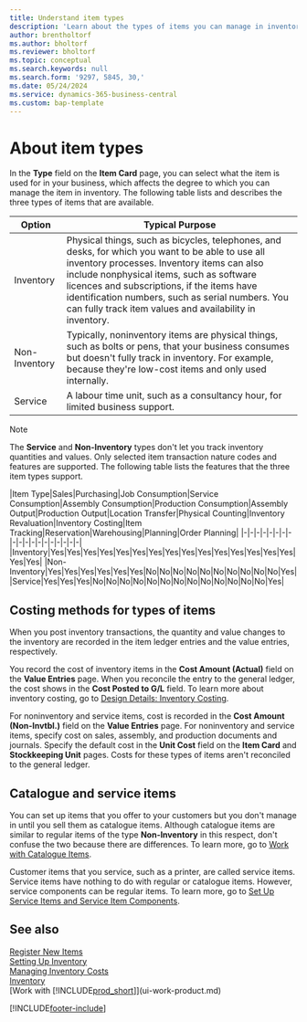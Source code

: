 ```yaml
---
title: Understand item types
description: 'Learn about the types of items you can manage in inventory, and how the types affectYou can adjust the inventory valuation of an item using the FIFO or Average costing methods when item costs change for reasons other than transactions.'
author: brentholtorf
ms.author: bholtorf
ms.reviewer: bholtorf
ms.topic: conceptual
ms.search.keywords: null
ms.search.form: '9297, 5845, 30,'
ms.date: 05/24/2024
ms.service: dynamics-365-business-central
ms.custom: bap-template
---
```

# About item types

In the **Type** field on the **Item Card** page, you can select what the item is used for in your business, which affects the degree to which you can manage the item in inventory. The following table lists and describes the three types of items that are available.

|Option|Typical Purpose|
|------|-----------|
|Inventory|Physical things, such as bicycles, telephones, and desks, for which you want to be able to use all inventory processes. Inventory items can also include nonphysical items, such as software licences and subscriptions, if the items have identification numbers, such as serial numbers. You can fully track item values and availability in inventory.|
|Non-Inventory|Typically, noninventory items are physical things, such as bolts or pens, that your business consumes but doesn't fully track in inventory. For example, because they're low-cost items and only used internally.|
|Service|A labour time unit, such as a consultancy hour, for limited business support.|

> [!NOTE]
> The **Service** and **Non-Inventory** types don't let you track inventory quantities and values. Only selected item transaction nature codes and features are supported. The following table lists the features that the three item types support.

|Item Type|Sales|Purchasing|Job Consumption|Service Consumption|Assembly Consumption|Production Consumption|Assembly Output|Production Output|Location Transfer|Physical Counting|Inventory Revaluation|Inventory Costing|Item Tracking|Reservation|Warehousing|Planning|Order Planning|
|-|-|-|-|-|-|-|-|-|-|-|-|-|-|-|-|-|-|-|
|Inventory|Yes|Yes|Yes|Yes|Yes|Yes|Yes|Yes|Yes|Yes|Yes|Yes|Yes|Yes|Yes|Yes|Yes|
|Non-Inventory|Yes|Yes|Yes|Yes|Yes|Yes|No|No|No|No|No|No|No|No|No|No|Yes|
|Service|Yes|Yes|Yes|No|No|No|No|No|No|No|No|No|No|No|No|No|Yes|

## Costing methods for types of items

When you post inventory transactions, the quantity and value changes to the inventory are recorded in the item ledger entries and the value entries, respectively.

You record the cost of inventory items in the **Cost Amount (Actual)** field on the **Value Entries** page. When you reconcile the entry to the general ledger, the cost shows in the **Cost Posted to G/L** field. To learn more about inventory costing, go to [Design Details: Inventory Costing](design-details-inventory-costing.md).

For noninventory and service items, cost is recorded in the **Cost Amount (Non-Invtbl.)** field on the **Value Entries** page. For noninventory and service items, specify cost on sales, assembly, and production documents and journals. Specify the default cost in the **Unit Cost** field on the **Item Card** and **Stockkeeping Unit** pages. Costs for these types of items aren't reconciled to the general ledger.

## Catalogue and service items

You can set up items that you offer to your customers but you don't manage in until you sell them as catalogue items. Although catalogue items are similar to regular items of the type **Non-Inventory** in this respect, don't confuse the two because there are differences. To learn more, go to [Work with Catalogue Items](inventory-how-work-nonstock-items.md).

Customer items that you service, such as a printer, are called service items. Service items have nothing to do with regular or catalogue items. However, service components can be regular items. To learn more, go to [Set Up Service Items and Service Item Components](service-how-setup-service-items.md).

## See also 

[Register New Items](inventory-how-register-new-items.md)  
[Setting Up Inventory](inventory-setup-inventory.md)  
[Managing Inventory Costs](finance-manage-inventory-costs.md)  
[Inventory](inventory-manage-inventory.md)  
[Work with [!INCLUDE[prod_short](includes/prod_short.md)]](ui-work-product.md)

[!INCLUDE[footer-include](includes/footer-banner.md)]
